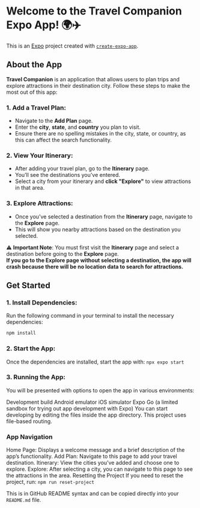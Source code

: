 # Welcome to the Travel Companion Expo App! 🌍✈️

This is an [Expo](https://expo.dev) project created with [`create-expo-app`](https://www.npmjs.com/package/create-expo-app).

## About the App

**Travel Companion** is an application that allows users to plan trips and explore attractions in their destination city. Follow these steps to make the most out of this app:

### 1. Add a Travel Plan:
- Navigate to the **Add Plan** page.
- Enter the **city**, **state**, and **country** you plan to visit.
- Ensure there are no spelling mistakes in the city, state, or country, as this can affect the search functionality.

### 2. View Your Itinerary:
- After adding your travel plan, go to the **Itinerary** page.
- You’ll see the destinations you’ve entered.
- Select a city from your itinerary and **click "Explore"** to view attractions in that area.

### 3. Explore Attractions:
- Once you’ve selected a destination from the **Itinerary** page, navigate to the **Explore** page.
- This will show you nearby attractions based on the destination you selected.

⚠️ **Important Note**:
You must first visit the **Itinerary** page and select a destination before going to the **Explore** page.  
**If you go to the Explore page without selecting a destination, the app will crash because there will be no location data to search for attractions.**

## Get Started

### 1. Install Dependencies:
Run the following command in your terminal to install the necessary dependencies:

```bash
npm install
```

### 2. Start the App:
Once the dependencies are installed, start the app with:
```npx expo start```

### 3. Running the App:
You will be presented with options to open the app in various environments:

Development build
Android emulator
iOS simulator
Expo Go (a limited sandbox for trying out app development with Expo)
You can start developing by editing the files inside the app directory. This project uses file-based routing.

### App Navigation
Home Page: Displays a welcome message and a brief description of the app’s functionality.
Add Plan: Navigate to this page to add your travel destination.
Itinerary: View the cities you’ve added and choose one to explore.
Explore: After selecting a city, you can navigate to this page to see the attractions in the area.
Resetting the Project
If you need to reset the project, run:
```npm run reset-project```


This is in GitHub README syntax and can be copied directly into your `README.md` file.

